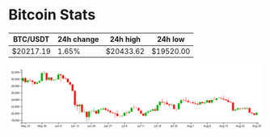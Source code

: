 # Bitcoin Stats

BTC/USDT|24h change|24h high|24h low|
|---|---|---|---|
|$20217.19|1.65%|$20433.62|$19520.00|

<img src="./chart.svg">
